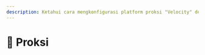 ```yaml
---
description: Ketahui cara mengkonfigurasi platform proksi "Velocity" dengan selamat.
---
```


# 🔀 Proksi
